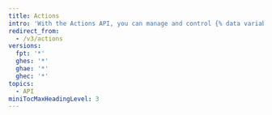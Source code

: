 ```yaml
---
title: Actions
intro: 'With the Actions API, you can manage and control {% data variables.product.prodname_actions %} for an organization or repository.'
redirect_from:
  - /v3/actions
versions:
  fpt: '*'
  ghes: '*'
  ghae: '*'
  ghec: '*'
topics:
  - API
miniTocMaxHeadingLevel: 3
---
```


<!--
  Operations are automatically generated. Markdown for this page is located in data/reusables/rest-reference/actions
-->
